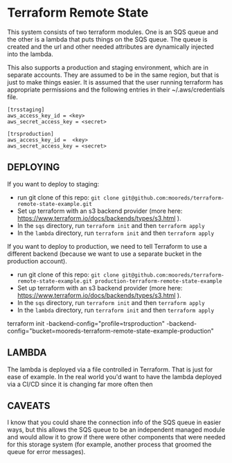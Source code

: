 # Terraform Remote State

This system consists of two terraform modules. One is an SQS queue and the other is a lambda that puts things on the SQS queue. The queue is created and the url and other needed attributes are dynamically injected into the lambda.

This also supports a production and staging environment, which are in separate accounts. They are assumed to be in the same region, but that is just to make things easier. It is assumed that the user running terraform has appropriate permissions and the following entries in their ~/.aws/credentials file.

```
[trsstaging]
aws_access_key_id = <key>
aws_secret_access_key = <secret>

[trsproduction]
aws_access_key_id =  <key>
aws_secret_access_key = <secret>
```

## DEPLOYING

If you want to deploy to staging: 

* run git clone of this repo: `git clone git@github.com:mooreds/terraform-remote-state-example.git`
* Set up terraform with an s3 backend provider (more here: https://www.terraform.io/docs/backends/types/s3.html ). 
* In the `sqs` directory, run `terraform init` and then `terraform apply`
* In the `lambda` directory, run `terraform init` and then `terraform apply`

If you want to deploy to production, we need to tell Terraform to use a different backend (because we want to use a separate bucket in the production account). 

* run git clone of this repo: `git clone git@github.com:mooreds/terraform-remote-state-example.git production-terraform-remote-state-example`
* Set up terraform with an s3 backend provider (more here: https://www.terraform.io/docs/backends/types/s3.html ). 
* In the `sqs` directory, run `terraform init` and then `terraform apply`
* In the `lambda` directory, run `terraform init` and then `terraform apply`

terraform init -backend-config="profile=trsproduction" -backend-config="bucket=mooreds-terraform-remote-state-example-production"

## LAMBDA

The lambda is deployed via a file controlled in Terraform. That is just for ease of example. In the real world you'd want to have the lambda deployed via a CI/CD since it is changing far more often then 

## CAVEATS

I know that you could share the connection info of the SQS queue in easier ways, but this allows the SQS queue to be an independent managed module and would allow it to grow if there were other components that were needed for this storage system (for example, another process that groomed the queue for error messages).
